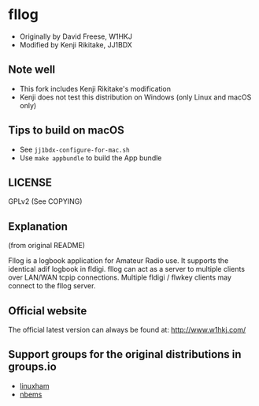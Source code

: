 # fllog

* Originally by David Freese, W1HKJ
* Modified by Kenji Rikitake, JJ1BDX

## Note well

* This fork includes Kenji Rikitake's modification
* Kenji does not test this distribution on Windows (only Linux and macOS only)

## Tips to build on macOS

* See `jj1bdx-configure-for-mac.sh`
* Use `make appbundle` to build the App bundle

## LICENSE

GPLv2 (See COPYING)

## Explanation 

(from original README)

Fllog is a logbook application for Amateur Radio use.  It supports the
identical adif logbook in fldigi.  fllog can act as a server to multiple
clients over LAN/WAN tcpip connections.  Multiple fldigi / flwkey clients
may connect to the fllog server.

## Official website

The official latest version can always be found at: <http://www.w1hkj.com/>

## Support groups for the original distributions in groups.io

* [linuxham](https://groups.io/g/linuxham)
* [nbems](https://groups.io/g/nbems)
